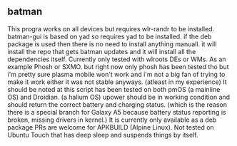 ## batman
This progra works on all devices but requires wlr-randr to be installed.
batman-gui is based on yad so requires yad to be installed. if the deb package is used then there is no need to install anything manuall. it will install the repo that gets batman updates and it will install all the dependencies itself.
Currently only tested with wlroots DEs or WMs. As an example Phosh or SXMO. but right now only phosh has been tested tho but i'm pretty sure plasma mobile won't work and i'm not a big fan of trying to make it work either it was not stable anyways. (atleast in my experience)
It should be noted at this script has been tested on both pmOS (a mainline OS) and Droidian. (a halium OS)
upower should be in working condition and should return the correct battery and charging status. (which is the reason there is a special branch for Galaxy A5 because battery status reporting is broken, missing drivers in kernel.)
It is currently only available as a deb package PRs are welcome for APKBUILD (Alpine Linux).
Not tested on Ubuntu Touch that has deep sleep and suspends things by itself.

